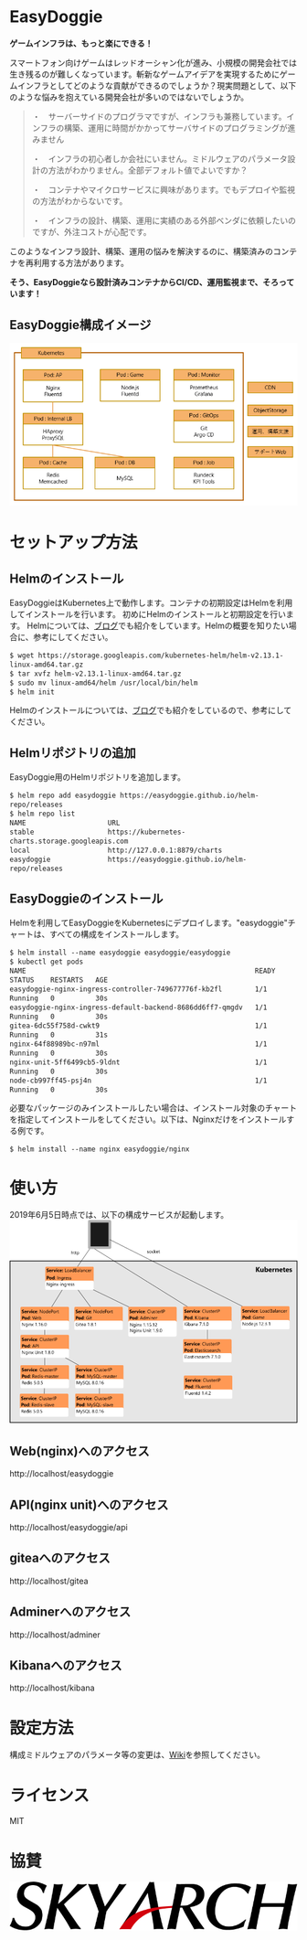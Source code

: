 # EasyDoggie
**ゲームインフラは、もっと楽にできる！**

スマートフォン向けゲームはレッドオーシャン化が進み、小規模の開発会社では生き残るのが難しくなっています。斬新なゲームアイデアを実現するためにゲームインフラとしてどのような貢献ができるのでしょうか？現実問題として、以下のような悩みを抱えている開発会社が多いのではないでしょうか。

> ・　サーバーサイドのプログラマですが、インフラも兼務しています。インフラの構築、運用に時間がかかってサーバサイドのプログラミングが進みません
>
> ・　インフラの初心者しか会社にいません。ミドルウェアのパラメータ設計の方法がわかりません。全部デフォルト値でよいですか？
> 
> ・　コンテナやマイクロサービスに興味があります。でもデプロイや監視の方法がわからないです。
> 
> ・　インフラの設計、構築、運用に実績のある外部ベンダに依頼したいのですが、外注コストが心配です。

このようなインフラ設計、構築、運用の悩みを解決するのに、構築済みのコンテナを再利用する方法があります。

**そう、EasyDoggieなら設計済みコンテナからCI/CD、運用監視まで、そろっています！**

## EasyDoggie構成イメージ
![structure](https://github.com/easydoggie/EasyDoggie/blob/master/images/structure.PNG)

# セットアップ方法
## Helmのインストール
EasyDoggieはKubernetes上で動作します。コンテナの初期設定はHelmを利用してインストールを行います。
初めにHelmのインストールと初期設定を行います。
Helmについては、[ブログ](https://www.skyarch.net/blog/?p=16335)でも紹介をしています。Helmの概要を知りたい場合に、参考にしてください。

```
$ wget https://storage.googleapis.com/kubernetes-helm/helm-v2.13.1-linux-amd64.tar.gz
$ tar xvfz helm-v2.13.1-linux-amd64.tar.gz
$ sudo mv linux-amd64/helm /usr/local/bin/helm
$ helm init
```
Helmのインストールについては、[ブログ](https://www.skyarch.net/blog/?p=16350)でも紹介をしているので、参考にしてください。

## Helmリポジトリの追加
EasyDoggie用のHelmリポジトリを追加します。
```
$ helm repo add easydoggie https://easydoggie.github.io/helm-repo/releases
$ helm repo list
NAME                    URL
stable                  https://kubernetes-charts.storage.googleapis.com
local                   http://127.0.0.1:8879/charts
easydoggie              https://easydoggie.github.io/helm-repo/releases
```

## EasyDoggieのインストール
Helmを利用してEasyDoggieをKubernetesにデプロイします。"easydoggie"チャートは、すべての構成をインストールします。
```
$ helm install --name easydoggie easydoggie/easydoggie
$ kubectl get pods
NAME                                                        READY   STATUS    RESTARTS   AGE
easydoggie-nginx-ingress-controller-749677776f-kb2fl        1/1     Running   0          30s
easydoggie-nginx-ingress-default-backend-8686dd6ff7-qmgdv   1/1     Running   0          30s
gitea-6dc55f758d-cwkt9                                      1/1     Running   0          31s
nginx-64f88989bc-n97ml                                      1/1     Running   0          30s
nginx-unit-5ff6499cb5-9ldnt                                 1/1     Running   0          30s
node-cb997ff45-psj4n                                        1/1     Running   0          30s
```
必要なパッケージのみインストールしたい場合は、インストール対象のチャートを指定してインストールをしてください。以下は、Nginxだけをインストールする例です。
```
$ helm install --name nginx easydoggie/nginx
```
# 使い方
2019年6月5日時点では、以下の構成サービスが起動します。
![structure_20190605](https://github.com/easydoggie/EasyDoggie/blob/master/images/structure_20190605.png)

## Web(nginx)へのアクセス
http://localhost/easydoggie

## API(nginx unit)へのアクセス
http://localhost/easydoggie/api

## giteaへのアクセス
http://localhost/gitea

## Adminerへのアクセス
http://localhost/adminer

## Kibanaへのアクセス
http://localhost/kibana

# 設定方法
構成ミドルウェアのパラメータ等の変更は、[Wiki](https://github.com/easydoggie/EasyDoggie/wiki)を参照してください。

# ライセンス
MIT

# 協賛
[![skyarch](https://github.com/easydoggie/EasyDoggie/blob/master/images/skyarch.gif)](https://www.skyarch.net/)